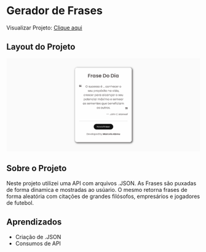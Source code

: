 # Gerador de Frases

Visualizar Projeto: [Clique aqui](https://Marcelo-Abreeu.github.io/Random-Quote/)
<br>

## Layout do Projeto
![](preview/Prewien.png)


## Sobre o Projeto

Neste projeto utilizei uma API com arquivos .JSON. 
As Frases são puxadas de forma dinamica e mostradas ao usúario.
O mesmo retorna frases de forma aleatória com citações de grandes filósofos, empresários e jogadores de futebol.
<br>

## Aprendizados 
- Criação de .JSON
- Consumos de API


